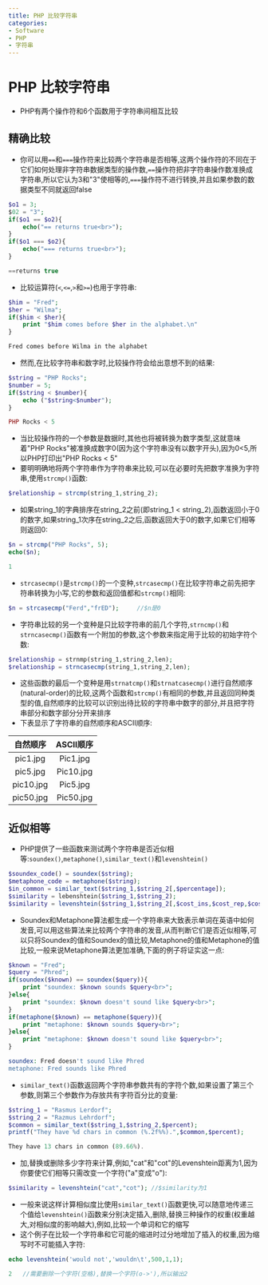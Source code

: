 ```yaml
---
title: PHP 比较字符串
categories:
- Software
- PHP
- 字符串
---
```

# PHP 比较字符串

- PHP有两个操作符和6个函数用于字符串间相互比较

## 精确比较

- 你可以用`==`和`===`操作符来比较两个字符串是否相等,这两个操作符的不同在于它们如何处理非字符串数据类型的操作数,`==`操作符把非字符串操作数准换成字符串,所以它认为3和"3"使相等的,`===`操作符不进行转换,并且如果参数的数据类型不同就返回false

```php
$o1 = 3;
$02 = "3";
if($o1 == $o2){
    echo("== returns true<br>");
}
if($o1 === $o2){
    echo("=== returns true<br>");
}

==returns true
```

- 比较运算符(`<`,`<=`,`>`和`>=`)也用于字符串:

```php
$him = "Fred";
$her = "Wilma";
if($him < $her){
    print "$him comes before $her in the alphabet.\n"
}

Fred comes before Wilma in the alphabet
```

- 然而,在比较字符串和数字时,比较操作符会给出意想不到的结果:

```php
$string = "PHP Rocks";
$number = 5;
if($string < $number){
    echo ("$string<$number");
}

PHP Rocks < 5
```

- 当比较操作符的一个参数是数据时,其他也将被转换为数字类型,这就意味着"PHP Rocks"被准换成数字0(因为这个字符串没有以数字开头),因为0<5,所以PHP打印出"PHP Rocks < 5"
- 要明明确地将两个字符串作为字符串来比较,可以在必要时先把数字准换为字符串,使用`strcmp()`函数:

```php
$relationship = strcmp(string_1,string_2);
```

- 如果string_1的字典排序在string_2之前(即string_1 < string_2),函数返回小于0的数字,如果string_1次序在string_2之后,函数返回大于0的数字,如果它们相等则返回0:

```php
$n = strcmp("PHP Rocks", 5);
echo($n);

1
```

- `strcasecmp()`是`strcmp()`的一个变种,`strcasecmp()`在比较字符串之前先把字符串转换为小写,它的参数和返回值都和`strcmp()`相同:

```php
$n = strcasecmp("Ferd","frED");		//$n是0
```

- 字符串比较的另一个变种是只比较字符串的前几个字符,`strncmp()`和`strncasecmp()`函数有一个附加的参数,这个参数来指定用于比较的初始字符个数:

```php
$relationship = strnmp(string_1,string_2,len);
$relationship = strncasecmp(string_1,string_2,len);
```

- 这些函数的最后一个变种是用`strnatcmp()`和`strnatcasecmp()`进行自然顺序(natural-order)的比较,这两个函数和`strcmp()`有相同的参数,并且返回同种类型的值,自然顺序的比较可以识别出待比较的字符串中数字的部分,并且把字符串部分和数字部分分开来排序
- 下表显示了字符串的自然顺序和ASCII顺序:

| 自然顺序  | ASCII顺序 |
| :-------: | :-------: |
| pic1.jpg  | Pic1.jpg  |
| pic5.jpg  | Pic10.jpg |
| pic10.jpg | Pic5.jpg  |
| pic50.jpg | Pic50.jpg |

## 近似相等

- PHP提供了一些函数来测试两个字符串是否近似相等:`soundex()`,`metaphone()`,`similar_text()`和`levenshtein()`

```php
$soundex_code() = soundex($string);
$metaphone_code = metaphone($string);
$in_common = similar_text($string_1,$string_2[,$percentage]);
$similarity = lebenshtein($string_1,$string_2);
$similarity = levenshtein($string_1,$string_2[,$cost_ins,$cost_rep,$cost_del]);
```

- Soundex和Metaphone算法都生成一个字符串来大致表示单词在英语中如何发音,可以用这些算法来比较两个字符串的发音,从而判断它们是否近似相等,可以只将Soundex的值和Soundex的值比较,Metaphone的值和Metaphone的值比较,一般来说Metaphone算法更加准确,下面的例子将证实这一点:

```php
$known = "Fred";
$query = "Phred";
if(soundex($known) == soundex($query)){
    print "soundex: $known sounds $query<br>";
}else{
    print "soundex: $known doesn't sound like $query<br>";
}
if(metaphone($known) == metaphone($query)){
    print "metaphone: $known sounds $query<br>";
}else{
    print "metaphone: $known doesn't sound like $query<br>";
}

soundex: Fred doesn't sound like Phred
metaphone: Fred sounds like Phred
```

- `similar_text()`函数返回两个字符串参数共有的字符个数,如果设置了第三个参数,则第三个参数作为存放共有字符百分比的变量:

```php
$string_1 = "Rasmus Lerdorf";
$string_2 = "Razmus Lehrdorf";
$common = similar_text($string_1,$string_2,$percent);
printf("They have %d chars in common (%.2f%%).",$common,$percent);

They have 13 chars in common (89.66%).
```

- 加,替换或删除多少字符来计算,例如,"cat"和"cot"的Levenshtein距离为1,因为你要使它们相等只需改变一个字符("a"变成"o"):

```php
$similarity = levenshtein("cat","cot");	//$similarity为1
```

- 一般来说这样计算相似度比使用`similar_text()`函数更快,可以随意地传递三个值给`levenshtein()`函数来分别决定插入,删除,替换三种操作的权重(权重越大,对相似度的影响越大),例如,比较一个单词和它的缩写
- 这个例子在比较一个字符串和它可能的缩进时过分地增加了插入的权重,因为缩写时不可能插入字符:

```php
echo levenshtein('would not','wouldn\t',500,1,1);

2	//需要删除一个字符(空格),替换一个字符(o->'),所以输出2
```



